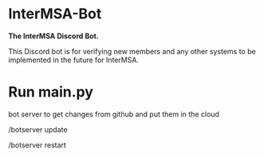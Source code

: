 # InterMSA-Bot
**The InterMSA Discord Bot.**

This Discord bot is for verifying new members and any other systems to be implemented in the future for InterMSA.


# Run main.py

bot server to get changes from github and put them in the cloud

/botserver update

/botserver restart